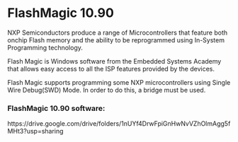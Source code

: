 <h1>FlashMagic 10.90</h1>
<p>NXP Semiconductors produce a range of Microcontrollers that feature both onchip Flash memory and the ability to be reprogrammed using In-System Programming technology.</p>
<p>Flash Magic is Windows software from the Embedded Systems Academy that allows easy access to all the ISP features provided by the devices.</p>
<p>Flash Magic supports programming some NXP microcontrollers using Single Wire Debug(SWD) Mode. In order to do this, a bridge must be used.</p>
<h3>FlashMagic 10.90 software:</h3>
https://drive.google.com/drive/folders/1nUYf4DrwFpiGnHwNvVZhOlmAgg5fMHt3?usp=sharing
